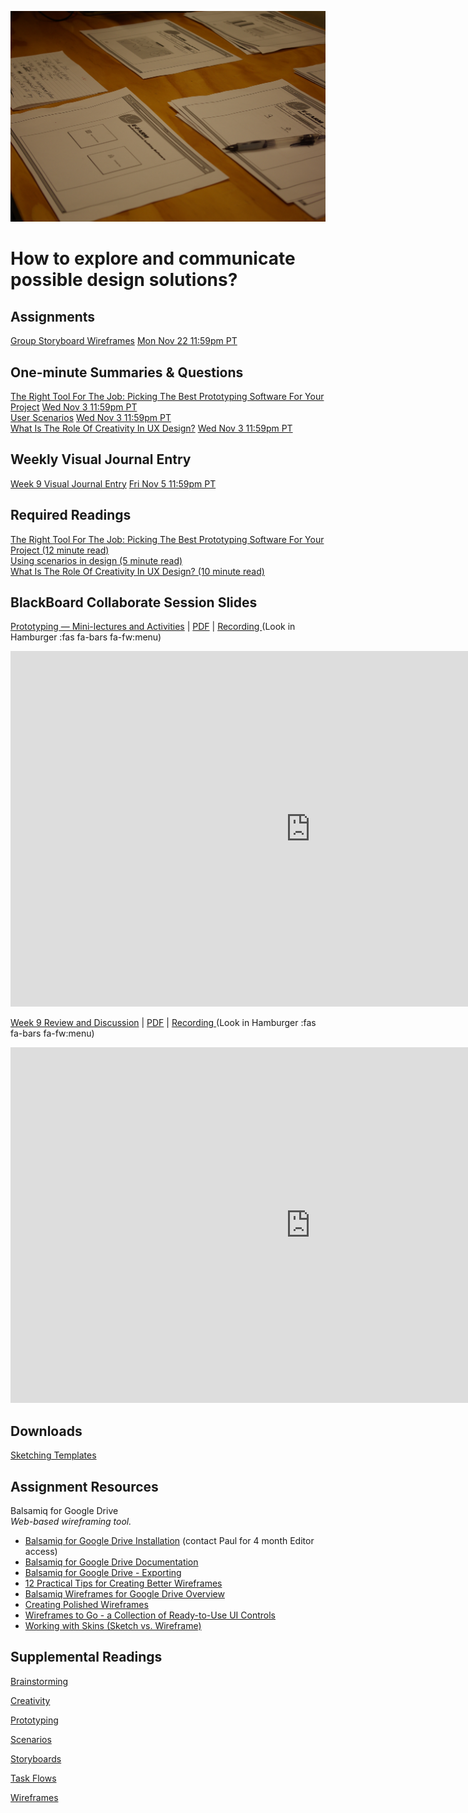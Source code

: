 ![Screen Sketches](images/6968244538_4c0f7c7e64_k.jpg ':class=banner-image')

# How to explore and communicate possible design solutions?

## Assignments
[Group Storyboard Wireframes](https://canvas.sfu.ca/courses/64326/assignments/662760) <span class='badge'> [Mon Nov 22 11:59pm PT](https://www.timeanddate.com/worldclock/fixedtime.html?msg=CMPT-363+Group+Storyboard+Wireframes+Assignment+Due+Date&iso=20211122T2359&p1=256)</span>    

## One-minute Summaries & Questions
[The Right Tool For The Job: Picking The Best Prototyping Software For Your Project](https://canvas.sfu.ca/courses/64326/assignments/662909) <span class='badge'> [Wed Nov 3 11:59pm PT](https://www.timeanddate.com/worldclock/fixedtime.html?msg=One-minute+Summaries+for+Week+9+Due+Date&iso=20211103T235900&p1=256)</span>  
[User Scenarios](https://canvas.sfu.ca/courses/64326/assignments/662908) <span class='badge'> [Wed Nov 3 11:59pm PT](https://www.timeanddate.com/worldclock/fixedtime.html?msg=One-minute+Summaries+for+Week+9+Due+Date&iso=20211103T235900&p1=256)</span>  
[What Is The Role Of Creativity In UX Design?](https://canvas.sfu.ca/courses/64326/discussion_topics/1333419) <span class='badge'> [Wed Nov 3 11:59pm PT](https://www.timeanddate.com/worldclock/fixedtime.html?msg=One-minute+Summaries+for+Week+9+Due+Date&iso=20211103T235900&p1=256)</span>  

## Weekly Visual Journal Entry
[Week 9 Visual Journal Entry](https://canvas.sfu.ca/courses/64326/assignments/662773) <span class='badge'> [Fri Nov 5 11:59pm PT](https://www.timeanddate.com/worldclock/fixedtime.html?msg=CMPT-363+Week+9+Visual+Journal+Entry+Due+Date&iso=20211105T235900)</span>  

## Required Readings  
[The Right Tool For The Job: Picking The Best Prototyping Software For Your Project (12 minute read)](https://uxdesign.cc/the-right-tool-for-the-job-picking-the-best-prototyping-software-for-your-project-6ddd5145d860)  
[Using scenarios in design (5 minute read)](https://fordes.de/posts/usingscenariosindesign.html)  
[What Is The Role Of Creativity In UX Design? (10 minute read)](https://www.smashingmagazine.com/2018/12/role-of-creativity-ux-design/)  

## BlackBoard Collaborate Session Slides
[Prototyping — Mini-lectures and Activities](https://docs.google.com/presentation/d/e/2PACX-1vTc67lpsCEn8jJ26RLVtkTAxipgay4d36O6LFLX6WOq7EQY3hqh9kYPcPBpNtFgOJWZVoxgT17EqbPX/pub?start=false&loop=false&delayms=3000) | [PDF](https://canvas.sfu.ca/courses/64326/files/folder/Downloads/Slides%20PDFs/Mini-Lectures%20and%20Activities/Week-09) | [Recording ](https://canvas.sfu.ca/courses/64326/external_tools/3544) (Look in Hamburger :fas fa-bars fa-fw:menu)

<div class="video-container-16by9"><iframe src="https://docs.google.com/presentation/d/e/2PACX-1vTc67lpsCEn8jJ26RLVtkTAxipgay4d36O6LFLX6WOq7EQY3hqh9kYPcPBpNtFgOJWZVoxgT17EqbPX/embed?start=false&loop=false&delayms=3000" frameborder="0" width="960" height="569" allowfullscreen="true" mozallowfullscreen="true" webkitallowfullscreen="true"></iframe></div>

[Week 9 Review and Discussion](https://docs.google.com/presentation/d/e/2PACX-1vR3SMhBc4WIQpoz9pFc248Amrse3gCk7gS5HIXs1TGi1ZBDglOuQlFmqeDai-_S3c991gxKCXhHp9Wf/pub?start=false&loop=false&delayms=3000) | [PDF](https://canvas.sfu.ca/courses/64326/files/folder/Downloads/Slides%20PDFs/Review%20and%20Discussion/Week-09) | [Recording ](https://canvas.sfu.ca/courses/64326/external_tools/3544) (Look in Hamburger :fas fa-bars fa-fw:menu)

<div class="video-container-16by9"><iframe src="https://docs.google.com/presentation/d/e/2PACX-1vRdfDDdBLFcwOJ4qUNWlGzyffy8qmRVZ32nsNwjT_Y2RjaBiFskNiVZKyTEWODwQqU1A1G85HAG9PaL/embed?start=false&loop=false&delayms=3000" frameborder="0" width="960" height="569" allowfullscreen="true" mozallowfullscreen="true" webkitallowfullscreen="true"></iframe></div>

## Downloads
[Sketching Templates](https://canvas.sfu.ca/courses/64326/files/folder/Downloads/Sketching%20Templates)  

## Assignment Resources  

Balsamiq for Google Drive  
_Web-based wireframing tool._
*   [Balsamiq for Google Drive Installation](https://balsamiq.com/wireframes/google-drive/docs/installing/#installation) (contact Paul for 4 month Editor access)
*   [Balsamiq for Google Drive Documentation](https://balsamiq.com/wireframes/google-drive/docs/)
*   [Balsamiq for Google Drive - Exporting](https://balsamiq.com/wireframes/google-drive/docs/exporting/)
*   [12 Practical Tips for Creating Better Wireframes](https://uxplanet.org/12-practical-tips-for-creating-better-wireframes-be0418777946)
*   [Balsamiq Wireframes for Google Drive Overview](https://www.youtube.com/watch?v=l_jJMMY_QMQ)
*   [Creating Polished Wireframes](https://balsamiq.com/learn/resources/articles/polished-wireframes/)
*   [Wireframes to Go - a Collection of Ready-to-Use UI Controls](https://balsamiq.com/wireframes/togo/)
*   [Working with Skins (Sketch vs. Wireframe)](https://balsamiq.com/wireframes/desktop/docs/skins/)

## Supplemental Readings  

[Brainstorming](ux-techniques-guide/05.how-to-explore-and-describe-possible-design-solutions/brainstorming.md ':include')

[Creativity](ux-techniques-guide/05.how-to-explore-and-describe-possible-design-solutions/creativity.md ':include')

[Prototyping](ux-techniques-guide/05.how-to-explore-and-describe-possible-design-solutions/prototyping.md ':include')

[Scenarios](ux-techniques-guide/05.how-to-explore-and-describe-possible-design-solutions/scenarios.md ':include')

[Storyboards](ux-techniques-guide/05.how-to-explore-and-describe-possible-design-solutions/storyboards.md ':include')  

[Task Flows](ux-techniques-guide/02.what-is-the-practice-of-multidevice-interaction-design/task-flows.md ':include')

[Wireframes](ux-techniques-guide/05.how-to-explore-and-describe-possible-design-solutions/wireframes.md ':include')
